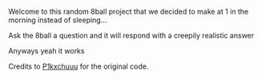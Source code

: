 Welcome to this random 8ball project that we decided to make at 1 in the morning instead of sleeping...

Ask the 8ball a question and it will respond with a creepily realistic answer

Anyways yeah it works

Credits to [P1kxchuuu](https://github.com/P1kxchuuu) for the original code.

